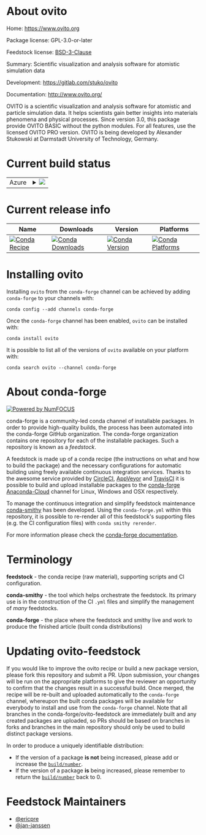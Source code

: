 About ovito
===========

Home: https://www.ovito.org

Package license: GPL-3.0-or-later

Feedstock license: [BSD-3-Clause](https://github.com/conda-forge/ovito-feedstock/blob/master/LICENSE.txt)

Summary: Scientific visualization and analysis software for atomistic simulation data

Development: https://gitlab.com/stuko/ovito

Documentation: http://www.ovito.org/

OVITO is a scientific visualization and analysis software for
atomistic and particle simulation data. It helps scientists gain
better insights into materials phenomena and physical processes.
Since version 3.0, this package provide OVITO BASIC without the python modules.
For all features, use the licensed OVITO PRO version.
OVITO is being developed by Alexander Stukowski at Darmstadt
University of Technology, Germany.


Current build status
====================


<table>
    
  <tr>
    <td>Azure</td>
    <td>
      <details>
        <summary>
          <a href="https://dev.azure.com/conda-forge/feedstock-builds/_build/latest?definitionId=3178&branchName=master">
            <img src="https://dev.azure.com/conda-forge/feedstock-builds/_apis/build/status/ovito-feedstock?branchName=master">
          </a>
        </summary>
        <table>
          <thead><tr><th>Variant</th><th>Status</th></tr></thead>
          <tbody><tr>
              <td>linux_64</td>
              <td>
                <a href="https://dev.azure.com/conda-forge/feedstock-builds/_build/latest?definitionId=3178&branchName=master">
                  <img src="https://dev.azure.com/conda-forge/feedstock-builds/_apis/build/status/ovito-feedstock?branchName=master&jobName=linux&configuration=linux_64_" alt="variant">
                </a>
              </td>
            </tr><tr>
              <td>osx_64</td>
              <td>
                <a href="https://dev.azure.com/conda-forge/feedstock-builds/_build/latest?definitionId=3178&branchName=master">
                  <img src="https://dev.azure.com/conda-forge/feedstock-builds/_apis/build/status/ovito-feedstock?branchName=master&jobName=osx&configuration=osx_64_" alt="variant">
                </a>
              </td>
            </tr><tr>
              <td>win_64</td>
              <td>
                <a href="https://dev.azure.com/conda-forge/feedstock-builds/_build/latest?definitionId=3178&branchName=master">
                  <img src="https://dev.azure.com/conda-forge/feedstock-builds/_apis/build/status/ovito-feedstock?branchName=master&jobName=win&configuration=win_64_" alt="variant">
                </a>
              </td>
            </tr>
          </tbody>
        </table>
      </details>
    </td>
  </tr>
</table>

Current release info
====================

| Name | Downloads | Version | Platforms |
| --- | --- | --- | --- |
| [![Conda Recipe](https://img.shields.io/badge/recipe-ovito-green.svg)](https://anaconda.org/conda-forge/ovito) | [![Conda Downloads](https://img.shields.io/conda/dn/conda-forge/ovito.svg)](https://anaconda.org/conda-forge/ovito) | [![Conda Version](https://img.shields.io/conda/vn/conda-forge/ovito.svg)](https://anaconda.org/conda-forge/ovito) | [![Conda Platforms](https://img.shields.io/conda/pn/conda-forge/ovito.svg)](https://anaconda.org/conda-forge/ovito) |

Installing ovito
================

Installing `ovito` from the `conda-forge` channel can be achieved by adding `conda-forge` to your channels with:

```
conda config --add channels conda-forge
```

Once the `conda-forge` channel has been enabled, `ovito` can be installed with:

```
conda install ovito
```

It is possible to list all of the versions of `ovito` available on your platform with:

```
conda search ovito --channel conda-forge
```


About conda-forge
=================

[![Powered by NumFOCUS](https://img.shields.io/badge/powered%20by-NumFOCUS-orange.svg?style=flat&colorA=E1523D&colorB=007D8A)](http://numfocus.org)

conda-forge is a community-led conda channel of installable packages.
In order to provide high-quality builds, the process has been automated into the
conda-forge GitHub organization. The conda-forge organization contains one repository
for each of the installable packages. Such a repository is known as a *feedstock*.

A feedstock is made up of a conda recipe (the instructions on what and how to build
the package) and the necessary configurations for automatic building using freely
available continuous integration services. Thanks to the awesome service provided by
[CircleCI](https://circleci.com/), [AppVeyor](https://www.appveyor.com/)
and [TravisCI](https://travis-ci.com/) it is possible to build and upload installable
packages to the [conda-forge](https://anaconda.org/conda-forge)
[Anaconda-Cloud](https://anaconda.org/) channel for Linux, Windows and OSX respectively.

To manage the continuous integration and simplify feedstock maintenance
[conda-smithy](https://github.com/conda-forge/conda-smithy) has been developed.
Using the ``conda-forge.yml`` within this repository, it is possible to re-render all of
this feedstock's supporting files (e.g. the CI configuration files) with ``conda smithy rerender``.

For more information please check the [conda-forge documentation](https://conda-forge.org/docs/).

Terminology
===========

**feedstock** - the conda recipe (raw material), supporting scripts and CI configuration.

**conda-smithy** - the tool which helps orchestrate the feedstock.
                   Its primary use is in the construction of the CI ``.yml`` files
                   and simplify the management of *many* feedstocks.

**conda-forge** - the place where the feedstock and smithy live and work to
                  produce the finished article (built conda distributions)


Updating ovito-feedstock
========================

If you would like to improve the ovito recipe or build a new
package version, please fork this repository and submit a PR. Upon submission,
your changes will be run on the appropriate platforms to give the reviewer an
opportunity to confirm that the changes result in a successful build. Once
merged, the recipe will be re-built and uploaded automatically to the
`conda-forge` channel, whereupon the built conda packages will be available for
everybody to install and use from the `conda-forge` channel.
Note that all branches in the conda-forge/ovito-feedstock are
immediately built and any created packages are uploaded, so PRs should be based
on branches in forks and branches in the main repository should only be used to
build distinct package versions.

In order to produce a uniquely identifiable distribution:
 * If the version of a package **is not** being increased, please add or increase
   the [``build/number``](https://conda.io/docs/user-guide/tasks/build-packages/define-metadata.html#build-number-and-string).
 * If the version of a package **is** being increased, please remember to return
   the [``build/number``](https://conda.io/docs/user-guide/tasks/build-packages/define-metadata.html#build-number-and-string)
   back to 0.

Feedstock Maintainers
=====================

* [@ericpre](https://github.com/ericpre/)
* [@jan-janssen](https://github.com/jan-janssen/)

